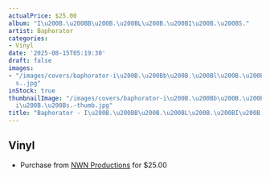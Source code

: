 ```yaml
---
actualPrice: $25.00
album: "I\u200B.\u200BB\u200B.\u200BL\u200B.\u200BI\u200B.\u200BS."
artist: Baphorator
categories:
- Vinyl
date: '2025-08-15T05:19:30'
draft: false
images:
- "/images/covers/baphorator-i\u200B.\u200Bb\u200B.\u200Bl\u200B.\u200Bi\u200B.\u200B\
  s..jpg"
inStock: true
thumbnailImage: "/images/covers/baphorator-i\u200B.\u200Bb\u200B.\u200Bl\u200B.\u200B\
  i\u200B.\u200Bs.-thumb.jpg"
title: "Baphorator - I\u200B.\u200BB\u200B.\u200BL\u200B.\u200BI\u200B.\u200BS."
---
```


## Vinyl
* Purchase from [NWN Productions](http://shop.nwnprod.com/index.php?route=product/product&path=75&product_id=61009&sort=pd.name&order=ASC) for $25.00
